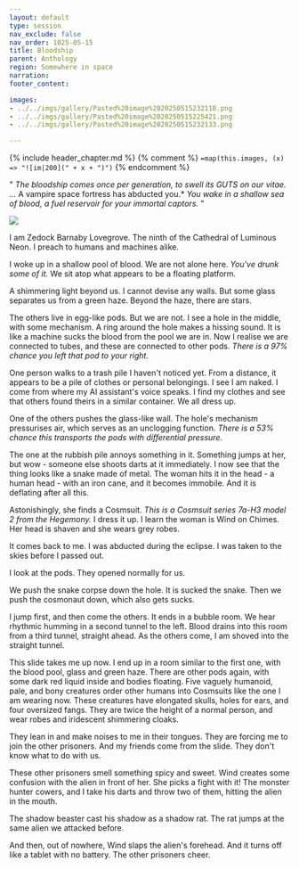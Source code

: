 ```yaml
---
layout: default
type: session
nav_exclude: false
nav_order: 1025-05-15
title: Bloodship
parent: Anthology
region: Somewhere in space
narration: 
footer_content: 

images:
- ../../imgs/gallery/Pasted%20image%2020250515232118.png
- ../../imgs/gallery/Pasted%20image%2020250515225421.png
- ../../imgs/gallery/Pasted%20image%2020250515232133.png

---
```


{% include header_chapter.md %}
{% comment %}
`=map(this.images, (x) => "![im|200](" + x + ")")`
{% endcomment %}

"
*The bloodship comes once per generation,*
*to swell its GUTS on our vitae.*
*...*
A vampire space fortress has abducted you.*
*You wake in a shallow sea of blood, a fuel reservoir for your immortal captors.*
"

![](https://i.kickstarter.com/assets/026/998/528/351b29a0854a491ee5e3d7ffe683310d_original.jpg?fit=scale-down&origin=ugc&q=92&v=1572247297&width=680&sig=mALZk4yQE3GD48KlMLUgJwxvIrvO%2BMN8Nuet4cN3h6I%3D)

I am Zedock Barnaby Lovegrove.
The ninth of the Cathedral of Luminous Neon.
I preach to humans and machines alike.

I woke up in a shallow pool of blood.
We are not alone here.
*You've drunk some of it.*
We sit atop what appears to be a floating platform.

A shimmering light beyond us.
I cannot devise any walls.
But some glass separates us from a green haze.
Beyond the haze, there are stars.

The others live in egg-like pods.
But we are not.
I see a hole in the middle, with some mechanism.
A ring around the hole makes a hissing sound.
It is like a machine sucks the blood from the pool we are in.
Now I realise we are connected to tubes, and these are connected to other pods.
*There is a 97% chance you left that pod to your right.*

One person walks to a trash pile I haven't noticed yet.
From a distance, it appears to be a pile of clothes or personal belongings.
I see I am naked.
I come from where my AI assistant's voice speaks.
I find my clothes and see that others found theirs in a similar container.
We all dress up.

One of the others pushes the glass-like wall.
The hole's mechanism pressurises air, which serves as an unclogging function.
*There is a 53% chance this transports the pods with differential pressure.*

The one at the rubbish pile annoys something in it.
Something jumps at her, but wow - someone else shoots darts at it immediately.
I now see that the thing looks like a snake made of metal.
The woman hits it in the head - a human head - with an iron cane, and it becomes immobile.
And it is deflating after all this.

Astonishingly, she finds a Cosmsuit.
*This is a Cosmsuit series 7a-H3 model 2 from the Hegemony.*
I dress it up.
I learn the woman is Wind on Chimes.
Her head is shaven and she wears grey robes.

It comes back to me.
I was abducted during the eclipse.
I was taken to the skies before I passed out.

I look at the pods.
They opened normally for us.

We push the snake corpse down the hole.
It is sucked the snake.
Then we push the cosmonaut down, which also gets sucks.

I jump first, and then come the others.
It ends in a bubble room.
We hear rhythmic humming in a second tunnel to the left.
Blood drains into this room from a third tunnel, straight ahead.
As the others come, I am shoved into the straight tunnel.

This slide takes me up now.
I end up in a room similar to the first one, with the blood pool, glass and green haze.
There are other pods again, with some dark red liquid inside and bodies floating.
Five vaguely humanoid, pale, and bony creatures order other humans into Cosmsuits like the one I am wearing now.
These creatures have elongated skulls, holes for ears, and four oversized fangs.
They are twice the height of a normal person, and wear robes and iridescent shimmering cloaks.

They lean in and make noises to me in their tongues.
They are forcing me to join the other prisoners.
And my friends come from the slide.
They don't know what to do with us.

These other prisoners smell something spicy and sweet.
Wind creates some confusion with the alien in front of her.
She picks a fight with it!
The monster hunter cowers, and I take his darts and throw two of them, hitting the alien in the mouth.

The shadow beaster cast his shadow as a shadow rat.
The rat jumps at the same alien we attacked before.

And then, out of nowhere, Wind slaps the alien's forehead.
And it turns off like a tablet with no battery.
The other prisoners cheer.